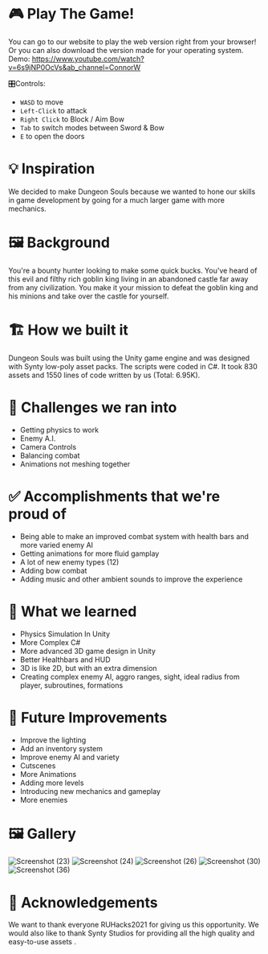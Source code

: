 
# :video_game: Play The Game!
You can go to our website to play the web version right from your browser! Or you can also download the version made for your operating system.
Demo: https://www.youtube.com/watch?v=6s9jNP0OcVs&ab_channel=ConnorW

:control_knobs:Controls:
* `WASD` to move
* `Left-Click` to attack
* `Right Click` to Block / Aim Bow
* `Tab` to switch modes between Sword & Bow
* `E` to open the doors
# :bulb: Inspiration
We decided to make Dungeon Souls because we wanted to hone our skills in game development by going for a much larger game with more mechanics.

# 	:framed_picture: Background
You're a bounty hunter looking to make some quick bucks. You've heard of this evil and filthy rich goblin king living in an abandoned castle far away from any civilization. You make it your mission to defeat the goblin king and his minions and take over the castle for yourself.

# :building_construction: How we built it
Dungeon Souls was built using the Unity game engine and was designed with Synty low-poly asset packs. The scripts were coded in C#. It took 830 assets and 1550 lines of code written by us (Total: 6.95K).

# :stop_sign: Challenges we ran into
* Getting physics to work
* Enemy A.I.
* Camera Controls
* Balancing combat
* Animations not meshing together

#	:white_check_mark: Accomplishments that we're proud of
* Being able to make an improved combat system with health bars and more varied enemy AI
* Getting animations for more fluid gamplay
* A lot of new enemy types (12)
* Adding bow combat
* Adding music and other ambient sounds to improve the experience

# :open_book: What we learned
* Physics Simulation In Unity
* More Complex C#
* More advanced 3D game design in Unity
* Better Healthbars and HUD
* 3D is like 2D, but with an extra dimension
* Creating complex enemy AI, aggro ranges, sight, ideal radius from player, subroutines, formations

# :thought_balloon: Future Improvements
* Improve the lighting
* Add an inventory system
* Improve enemy AI and variety
* Cutscenes
* More Animations
* Adding more levels
* Introducing new mechanics and gameplay
* More enemies

# :framed_picture: Gallery
![Screenshot (23)](https://user-images.githubusercontent.com/47152801/116830049-98528400-ab75-11eb-9c8b-eb92811c7c47.png)
![Screenshot (24)](https://user-images.githubusercontent.com/47152801/116830050-9ab4de00-ab75-11eb-85ab-a32efb1fb330.png)
![Screenshot (26)](https://user-images.githubusercontent.com/47152801/116830053-9f799200-ab75-11eb-9aee-4539744103fd.png)
![Screenshot (30)](https://user-images.githubusercontent.com/47152801/116830055-a1dbec00-ab75-11eb-8e74-7312e5a7310e.png)
![Screenshot (36)](https://user-images.githubusercontent.com/47152801/116830057-a3a5af80-ab75-11eb-96e0-abc2ea841bee.png)

# :bow: Acknowledgements
We want to thank everyone RUHacks2021 for giving us this opportunity. We would also like to thank Synty Studios for providing all the high quality and easy-to-use assets .
